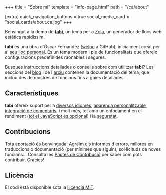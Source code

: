 +++
title = "Sobre mi"
template = "info-page.html"
path = "/ca/about"

[extra]
quick_navigation_buttons = true
social_media_card = "social_cards/about.ca.jpg"
+++

Benvingut a la demo de [**tabi**](https://github.com/welpo/tabi), un tema per a [Zola](https://www.getzola.org/), un generador de llocs web estàtics rapidíssim.

**tabi** és una obra d'Óscar Fernández ([welpo](https://github.com/welpo/) a GitHub), inicialment creat per al [seu lloc personal](https://osc.garden/ca/). És un tema modern i ple de funcionalitats que ofereix configuracions predefinides raonables i segures.

Busques instruccions detallades o consells sobre com utilitzar **tabi**? Les seccions del [blog](https://welpo.github.io/tabi/ca/blog/) i de l'[arxiu](https://welpo.github.io/tabi/ca/archive/) contenen la documentació del tema, que inclou des de mostres de funcions fins a guies detallades.

## Característiques

**tabi** ofereix suport per a [diversos idiomes](https://welpo.github.io/tabi/ca/blog/faq-languages/), [aparença personalitzable](https://welpo.github.io/tabi/ca/blog/customise-tabi/), [integració de comentaris](https://welpo.github.io/tabi/blog/comments/), i molt més, tot amb un enfocament en el rendiment ([tot el JavaScript és opcional](https://welpo.github.io/tabi/ca/blog/javascript/)) i la [seguretat](https://welpo.github.io/tabi/ca/blog/security/).

## Contribucions

Tota aportació és benvinguda! Agraïm els informes d'errors, millores en traduccions o documentació (per mínimes que siguin), sol·licituds de noves funcions… Consulta les [Pautes de Contribució](https://github.com/welpo/tabi/blob/main/CONTRIBUTING.md) per saber com pots contribuir. Gràcies!

## Llicència

El codi està disponible sota la [llicència MIT](https://choosealicense.com/licenses/mit/).
